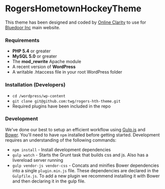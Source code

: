 # RogersHometownHockeyTheme

This theme has been designed and coded by [Online Clarity](http://onlineclarity.ca) to use for [Bluedoor Inc](http://bluedoorinc.com) main website.

### Requirements

* **PHP 5.4** or greater
* **MySQL 5.0** or greater
* The **mod_rewrite** Apache module
* A recent version of **WordPress**
* A writable .htaccess file in your root WordPress folder

### Installation (Developers)

* `cd /wordpress/wp-content`
* `git clone git@github.com:twg/rogers-hth-theme.git`
* Required plugins have been included in the repo

### Development

We've done our best to setup an efficient workflow using [Gulp.js](http://gulpjs.com/) and [Bower](http://bower.io/). You'll need to have `npm` installed before getting started. Development requires an understanding of the following commands:

* `npm install` - Install development dependencies
* `gulp watch` - Starts the Grunt task that builds css and js. Also has a livereload server running
* `gulp vendor-js vendor-css` - Concats and minifies Bower dependencies into a single `plugin.min.js` file. These dependencies are declared in the `Gulpfile.js`. To add a new plugin we recommend installing it with Bower and then declaring it in the gulp file.